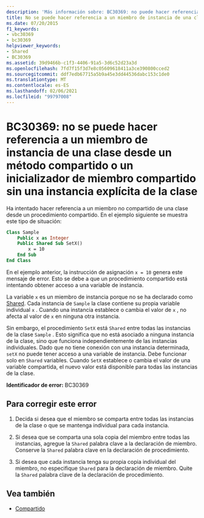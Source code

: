 ```yaml
---
description: 'Más información sobre: BC30369: no puede hacer referencia a un miembro de instancia de una clase desde un método compartido o un inicializador de miembro compartido sin una instancia explícita de la clase'
title: No se puede hacer referencia a un miembro de instancia de una clase desde un método compartido o un inicializador de método compartido sin una instancia explícita de la clase
ms.date: 07/20/2015
f1_keywords:
- vbc30369
- bc30369
helpviewer_keywords:
- Shared
- BC30369
ms.assetid: 39d9466b-c1f3-4406-91a5-3d6c52d23a3d
ms.openlocfilehash: 7fd7f15f3d7e8c05609618411a3ce390800cced2
ms.sourcegitcommit: ddf7edb67715a5b9a45e3dd44536dabc153c1de0
ms.translationtype: MT
ms.contentlocale: es-ES
ms.lasthandoff: 02/06/2021
ms.locfileid: "99797008"
---
```

# <a name="bc30369-cannot-refer-to-an-instance-member-of-a-class-from-within-a-shared-method-or-shared-member-initializer-without-an-explicit-instance-of-the-class"></a>BC30369: no se puede hacer referencia a un miembro de instancia de una clase desde un método compartido o un inicializador de miembro compartido sin una instancia explícita de la clase

Ha intentado hacer referencia a un miembro no compartido de una clase desde un procedimiento compartido. En el ejemplo siguiente se muestra este tipo de situación:

```vb
Class Sample
    Public x as Integer
    Public Shared Sub SetX()
        x = 10
    End Sub
End Class
```

 En el ejemplo anterior, la instrucción de asignación `x = 10` genera este mensaje de error. Esto se debe a que un procedimiento compartido está intentando obtener acceso a una variable de instancia.

 La variable `x` es un miembro de instancia porque no se ha declarado como [Shared](../modifiers/shared.md). Cada instancia de `Sample` la clase contiene su propia variable individual `x` . Cuando una instancia establece o cambia el valor de `x` , no afecta al valor de `x` en ninguna otra instancia.

 Sin embargo, el procedimiento `SetX` está `Shared` entre todas las instancias de la clase `Sample` . Esto significa que no está asociado a ninguna instancia de la clase, sino que funciona independientemente de las instancias individuales. Dado que no tiene conexión con una instancia determinada, `setX` no puede tener acceso a una variable de instancia. Debe funcionar solo en `Shared` variables. Cuando `SetX` establece o cambia el valor de una variable compartida, el nuevo valor está disponible para todas las instancias de la clase.

 **Identificador de error:** BC30369

## <a name="to-correct-this-error"></a>Para corregir este error

1. Decida si desea que el miembro se comparta entre todas las instancias de la clase o que se mantenga individual para cada instancia.

2. Si desea que se comparta una sola copia del miembro entre todas las instancias, agregue la `Shared` palabra clave a la declaración de miembro. Conserve la `Shared` palabra clave en la declaración de procedimiento.

3. Si desea que cada instancia tenga su propia copia individual del miembro, no especifique `Shared` para la declaración de miembro. Quite la `Shared` palabra clave de la declaración de procedimiento.

## <a name="see-also"></a>Vea también

- [Compartido](../modifiers/shared.md)
